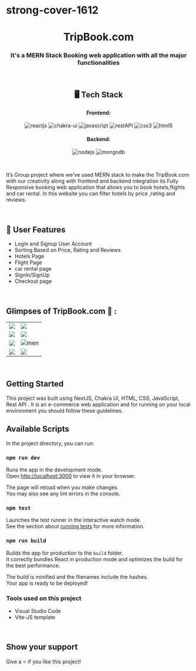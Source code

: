 # strong-cover-1612


<h1 align="center">TripBook.com</h1>

<h3 align="center">It's a MERN Stack Booking web application with all the major functionalities</h3>

<br />


<h2 align="center">🖥️ Tech Stack</h2>


<h4 align="center">Frontend:</h4>

<p align="center">
  <img src="https://img.shields.io/badge/React-20232A?style=for-the-badge&logo=react&logoColor=61DAFB" alt="reactjs" />
  <img src="https://img.shields.io/badge/Chakra%20UI-3bc7bd?style=for-the-badge&logo=chakraui&logoColor=white" alt="chakra-ui" />
  <img src="https://img.shields.io/badge/JavaScript-323330?style=for-the-badge&logo=javascript&logoColor=F7DF1E" alt="javascript" />
  <img src="https://img.shields.io/badge/Rest_API-02303A?style=for-the-badge&logo=react-router&logoColor=white" alt="restAPI" />
  <img src="https://img.shields.io/badge/CSS3-1572B6?style=for-the-badge&logo=css3&logoColor=white" alt="css3" />
  <img src="https://img.shields.io/badge/HTML5-E34F26?style=for-the-badge&logo=html5&logoColor=white" alt="html5" />
</p>


<h4 align="center">Backend:</h4>

<p align="center">
  <img src="https://img.shields.io/badge/Node.js-339933?style=for-the-badge&logo=nodedotjs&logoColor=white" alt="nodejs" />
  <img src="https://img.shields.io/badge/MongoDB-4EA94B?style=for-the-badge&logo=mongodb&logoColor=white" alt="mongodb" />

</p>

<br />



It’s Group project where we've used MERN stack to make the TripBook.com with our creativity along with frontend and backend integration
its Fully Responsive booking web application that allows you to book hotels,flights and car rental. In this website you can filter hotels by price ,rating and reviews.




<br />




 
## 🚀 User Features
- Login and Signup User Account
- Sorting Based on Price, Rating and Reviews
- Hotels Page
- Flight Page
- car rental page
- SignIn/SignUp
- Checkout page

<br />

## Glimpses of TripBook.com 🙈 :


<table>
  <tr>
    <td><img maxW="50%" src="https://i.ibb.co/Twq7Dq5/Screenshot-11.png"  /></td>
    <td><img maxW="50%" src="https://i.ibb.co/wYWWLG7/Screenshot-12.png"   /></td>
  </tr>
  <tr>
   <td><img src="https://i.ibb.co/m5qtdsg/Screenshot-13.png"  /></td>
    <td><img src="https://i.ibb.co/SdfCr02/Screenshot-14.png" /></td>
  </tr>
  <tr>
    <td><img src="https://i.ibb.co/gRLr7Nw/Screenshot-15.png"  /></td>
    <td><img src="https://i.ibb.co/HGrd1NT/Screenshot-16.png"  alt="men" /></td>
  </tr>
  <tr>
    <td><img src="https://i.ibb.co/6XsMDY7/Screenshot-17.png"   /></td>
    <td><img src="https://i.ibb.co/74bBb7Z/Screenshot-18.png"   /></td>
  </tr>
   

</table>

<br />



## Getting Started

This project was built using NextJS, Chakra UI, HTML, CSS, JavaScript, Rest API . It is an e-commerce web application and for running on your local environment you should follow these guidelines.




## Available Scripts

In the project directory, you can run:

### `npm run dev`

Runs the app in the development mode.\
Open [http://localhost:3000](http://localhost:3000) to view it in your browser.

The page will reload when you make changes.\
You may also see any lint errors in the console.

### `npm test`

Launches the test runner in the interactive watch mode.\
See the section about [running tests](https://facebook.github.io/create-react-app/docs/running-tests) for more information.

### `npm run build`

Builds the app for production to the `build` folder.\
It correctly bundles React in production mode and optimizes the build for the best performance.

The build is minified and the filenames include the hashes.\
Your app is ready to be deployed!




### Tools used on this project

- Visual Studio Code
- Vite-JS template

<br />


## Show your support

Give a ⭐️ if you like this project!

